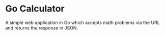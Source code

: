 # Go Calculator
A simple web application in Go which accepts math problems via the URL and returns the response in JSON.
